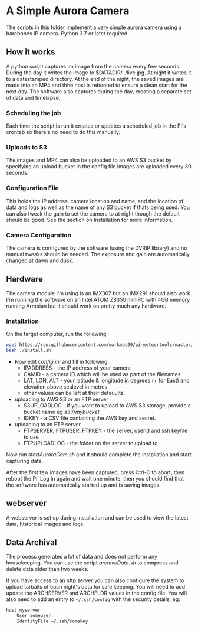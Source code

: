 # A Simple Aurora Camera

The scripts in this folder implement a very simple aurora camera using a barebones IP camera. Python 3.7 or later required. 

## How it works
A python script captures an image from the camera every few seconds. During the day it writes the image to $DATADIR/../live.jpg. At night it writes it to a datestamped directory. At the end of the night, the saved images are made into an MP4 and thhe host is rebooted to ensure a clean start for the next day. 
The software also captures during the day, creating a separate set of data and timelapse. 

### Scheduling the job
Each time the script is run it creates or updates a scheduled job in the Pi's crontab so there's no need to do this manually. 

### Uploads to S3
The images and MP4 can also be uploaded to an AWS S3 bucket by specifying an upload bucket in the config file.Images are uploaded every 30 seconds.  

### Configuration File
This holds the IP address, camera location and name, and the location of data and logs as well as the name of any S3 bucket if thats being used. You can also tweak the gain to set the camera to at night though the default should be good.  See the section on Installation for more information. 

### Camera Configuration
The camera is configured by the software (using the DVRIP library) and no manual tweaks should be needed. The exposure and gain are automatically changed at dawn and dusk. 

## Hardware

The camera module I'm using is an IMX307 but an IMX291 should also work.   
I'm running the software on an Intel ATOM Z8350 miniPC with 4GB memory running Armbian but it should work on pretty much any hardware. 

### Installation

On the target computer, run the following  

``` bash
wget https://raw.githubusercontent.com/markmac99/pi-meteortools/master/auroracam/install.sh
bash ./install.sh
```

* Now edit *config.ini* and fill in following
  * IPADDRESS - the IP address of your camera
  * CAMID - a camera ID which will be used as part of the filenames. 
  * LAT, LON, ALT - your latitude & longitude in degrees (+ for East) and elevation above sealevel in metres. 
  * other values can be left at their defauults. 
* uploading to AWS S3 or an FTP server
  * S3UPLOADLOC - if you want to upload to AWS S3 storage, provide a bucket name eg *s3://mybucket*. 
  * IDKEY - a CSV file containing the AWS key and secret.
* uploading to an FTP server
  * FTPSERVER, FTPUSER, FTPKEY - the server, userid and ssh keyfile to use
  * FTPUPLOADLOC - the folder on the server to upload to
  
Now run *startAuroraCam.sh* and it should complete the installation and start capturing data.

After the first few images have been captured, press Ctrl-C to abort, then reboot the Pi. Log in again and wait one minute, then you should find that the software has automatically started up and is saving images.

## webserver
A webserver is set up during installation and can be used to view the latest data, historical images and logs. 

## Data Archival
The process generates a lot of data and does not perform any housekeeping. You can use the script *archiveData.sh* to compress and delete data older than two weeks. 

If you have access to an sftp server you can also configure the system to upload tarballs of each night's data for safe keeping. You will need to add update the ARCHSERVER and ARCHFLDR values in the config file. You will also need to add an entry to `~/.ssh/config` with the security details, eg:  
``` bash
host myserver
    User someuser
    IdentityFile ~/.ssh/somekey
```